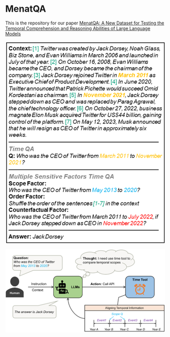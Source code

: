 # MenatQA
This is the repository for our paper [MenatQA: A New Dataset for Testing the Temporal Comprehension and Reasoning Abilities of Large Language Models](https://arxiv.org/pdf/2310.05157.pdf)

![Image text](https://github.com/weiyifan1023/MenatQA/blob/main/time_example.png)


![Image text](https://github.com/weiyifan1023/MenatQA/blob/main/time%20tool.png)
